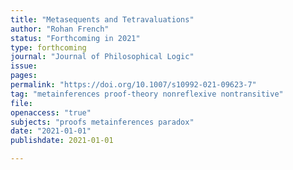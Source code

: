 ```yaml
---
title: "Metasequents and Tetravaluations"
author: "Rohan French"
status: "Forthcoming in 2021"
type: forthcoming
journal: "Journal of Philosophical Logic" 
issue: 
pages: 
permalink: "https://doi.org/10.1007/s10992-021-09623-7" 
tag: "metainferences proof-theory nonreflexive nontransitive"
file: 
openaccess: "true"
subjects: "proofs metainferences paradox"
date: "2021-01-01"
publishdate: 2021-01-01

---
```


